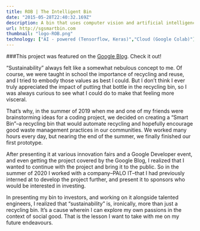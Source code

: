 ```yaml
---
title: ROB | The Intelligent Bin
date: "2015-05-28T22:40:32.169Z"
description: A bin that uses computer vision and artificial intelligence to automatically segregate trash based on materials composition.
url: http://sgsmartbin.com
thumbnail: "logo-ROB.png"
technology: ["AI - powered (Tensorflow, Keras)","Cloud (Google Colab)"]
---
```


###This project was featured on the [Google Blog](https://blog.google/around-the-globe/google-asia/singapore-students-using-cloud-smarter-recycling/). Check it out!

“Sustainability” always felt like a somewhat nebulous concept to me. Of course, we were taught in school the importance of recycling and reuse, and I tried to embody those values as best I could. But I don’t think I ever truly appreciated the impact of putting that bottle in the recycling bin, so I was always curious to see what I could do to make that feeling more visceral.

That’s why, in the summer of 2019 when me and one of my friends were brainstorming ideas for a coding project, we decided on creating a “Smart Bin”–a recycling bin that would automate recycling and hopefully encourage good waste management practices in our communities. We worked many hours every day, but nearing the end of the summer, we finally finished our first prototype.

After presenting it at various innovation fairs and a Google Developer event, and even getting the project covered by the Google Blog, I realized that I wanted to continue with the project and bring it to the public. So in the summer of 2020 I worked with a company–PALO IT–that I had previously interned at to develop the project further, and present it to sponsors who would be interested in investing.

In presenting my bin to investors, and working on it alongside talented engineers, I realized that “sustainability” is, ironically, more than just a recycling bin. It’s a cause wherein I can explore my own passions in the context of social good. That is the lesson I want to take with me on my future endeavours.
